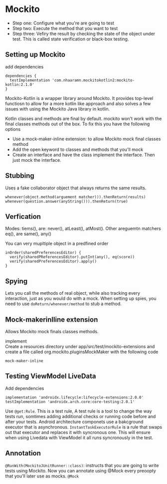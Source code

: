 # Mockito
- Step one: Configure what you're are going to test
- Step two: Execute the method that you want to test
- Step three: Vefiry the result by checking the state of the object under test. This is called state verification or black-box testing. 

## Setting up Mockito
add dependencies 
```
dependencies {
  testImplementation 'com.nhaaramn.mockitokotlin2:mockito-kotlin:2.1.0'
}
```
Mockito-Kotlin is a wrapper library around Mockito. It provides top-level functiosn to allow for a more kotlin like approach and also solves a few issues with using the Mockito Java library in kotlin. 

Kotlin classes and methods are final by default. mockito won't work with the final classes methods out of the box. To fix this you have the following options
- Use a mock-maker-inline extension: to allow Mockito mock final classes method
- Add the open keyword to classes and methods that you'll mock
- Create an interface and have the class implement the interface. Then just mock the interface.


## Stubbing
Uses a fake collaborator object that always returns the same results.
```
whenever(object.method(arguement matcher))).thenReturn(results)
whenever(question.answer(anyString())).thenReturn(true)
```

## Verfication

Modes: tiems(), are: never(), atLeast(), atMost(). Other areguemtn matchers eq(), are same(), any()

You can very mupltiple object in a predfined order
```
inOrder(sharedPreferencesEditor) {
  verify(sharedPReferencesEditor).putInt(any(), eq(score))
  verify(sharedPreferencesEditor).apply()
}
```

## Spying
Lets you call the methods of real object, while also tracking every interaction, just as you would do with a mock. When setting up spies, you need to use `doReturn/whenever/method` to stub a method.

## Mock-makerinlline extension
Allows Mockito mock finals classes methods.  

implement </br>
Create a resources directory under app/src/test/mockito-extensions and create a file called org.mockito.pluginsMockMaker with the following code
```
mock-maker-inline
```
## Testing ViewModel LiveData
Add dependencies
```
implementation 'androidx.lifecycle:lifecycle-extensions:2.0.0'
testImplementation 'androidx.arch.core:core-testing:2.0.1'
```
Use `@get:Rule`. This is a test rule, A test rule is a tool to change the way tests run, somtimes adding additional checks or running code before and after your tests. Android architecture componets use a bakcground executor that is asynchronous. `InstantTaskExecutorRule` is a rule that swaps out that executor and replaces it with syncronous one. This will ensure when using Livedata with ViewModel it all runs syncronously in the test. 


## Annotation
`@RunWith(MockitoJUnitRunner::class)`: instructs that you are going to write tests using Mockito. Now you can annotate using @Mock every preoopty that you'll later use as mocks. 
`@Mock`
